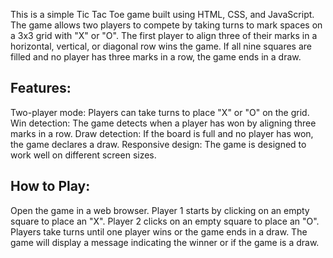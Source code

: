This is a simple Tic Tac Toe game built using HTML, CSS, and JavaScript.
The game allows two players to compete by taking turns to mark spaces on a 3x3 grid with "X" or "O". 
The first player to align three of their marks in a horizontal, vertical, or diagonal row wins the game. If all nine squares are filled and no player has three marks in a row, the game ends in a draw.

Features:
--------
Two-player mode: Players can take turns to place "X" or "O" on the grid.
Win detection: The game detects when a player has won by aligning three marks in a row.
Draw detection: If the board is full and no player has won, the game declares a draw.
Responsive design: The game is designed to work well on different screen sizes.


How to Play:
-----------

Open the game in a web browser.
Player 1 starts by clicking on an empty square to place an "X".
Player 2 clicks on an empty square to place an "O".
Players take turns until one player wins or the game ends in a draw.
The game will display a message indicating the winner or if the game is a draw.
